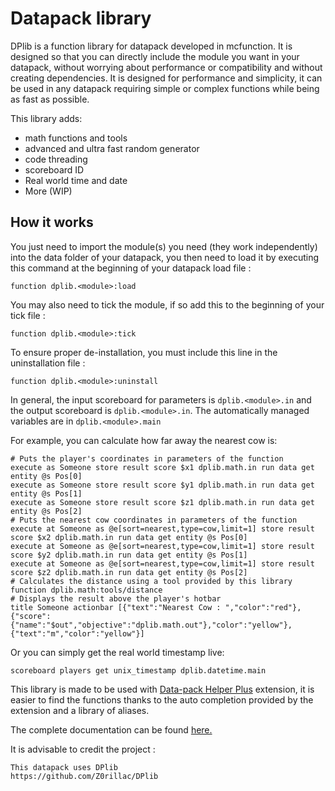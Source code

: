 # Datapack library
DPlib is a function library for datapack developed in mcfunction. It is designed so that you can directly include the module you want in your datapack, without worrying about performance or compatibility and without creating dependencies. It is designed for performance and simplicity, it can be used in any datapack requiring simple or complex functions while being as fast as possible.

This library adds:
- math functions and tools
- advanced and ultra fast random generator
- code threading
- scoreboard ID
- Real world time and date
- More (WIP)

## How it works

You just need to import the module(s) you need (they work independently) into the data folder of your datapack, you then need to load it by executing this command at the beginning of your datapack load file : 
```
function dplib.<module>:load
```
You may also need to tick the module, if so add this to the beginning of your tick file :
```
function dplib.<module>:tick
```

To ensure proper de-installation, you must include this line in the uninstallation file :
```
function dplib.<module>:uninstall
```

In general, the input scoreboard for parameters is `dplib.<module>.in` and the output scoreboard is `dplib.<module>.in`. The automatically managed variables are in `dplib.<module>.main`

For example, you can calculate how far away the nearest cow is:
```mcfunction
# Puts the player's coordinates in parameters of the function
execute as Someone store result score $x1 dplib.math.in run data get entity @s Pos[0]
execute as Someone store result score $y1 dplib.math.in run data get entity @s Pos[1]
execute as Someone store result score $z1 dplib.math.in run data get entity @s Pos[2]
# Puts the nearest cow coordinates in parameters of the function
execute at Someone as @e[sort=nearest,type=cow,limit=1] store result score $x2 dplib.math.in run data get entity @s Pos[0]
execute at Someone as @e[sort=nearest,type=cow,limit=1] store result score $y2 dplib.math.in run data get entity @s Pos[1]
execute at Someone as @e[sort=nearest,type=cow,limit=1] store result score $z2 dplib.math.in run data get entity @s Pos[2]
# Calculates the distance using a tool provided by this library
function dplib.math:tools/distance
# Displays the result above the player's hotbar
title Someone actionbar [{"text":"Nearest Cow : ","color":"red"},{"score":{"name":"$out","objective":"dplib.math.out"},"color":"yellow"},{"text":"m","color":"yellow"}]
```

Or you can simply get the real world timestamp live:
```mcfunction
scoreboard players get unix_timestamp dplib.datetime.main
```

This library is made to be used with [Data-pack Helper Plus](https://marketplace.visualstudio.com/items?itemName=SPGoding.datapack-language-server) extension, it is easier to find the functions thanks to the auto completion provided by the extension and a library of aliases.

The complete documentation can be found [here.](https://github.com/Z0rillac/DPlib/blob/main/DOCS.md)

It is advisable to credit the project :
```
This datapack uses DPlib
https://github.com/Z0rillac/DPlib
```
